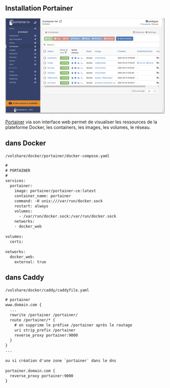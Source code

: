 
## Installation Portainer

![](../images/portainer.png)

[Portainer](https://korben.info/portainer-io-un-outil-graphique-pour-gerer-vos-environnements-docker-en-toute-securite.html) via son interface web permet de visualiser les ressources de la plateforme Docker, les containers, les images, les volumes, le réseau.

## dans Docker

`/volshare/docker/portainer/docker-compose.yaml`

```
#
# PORTAINER
#
services:
  portainer:
    image: portainer/portainer-ce:latest
    container_name: portainer
    command: -H unix:///var/run/docker.sock
    restart: always
    volumes:
      - /var/run/docker.sock:/var/run/docker.sock
    networks:
    - docker_web

volumes:
  certs:

networks:
  docker_web:
    external: true
```

## dans Caddy

`/volshare/docker/caddy/caddyfile.yaml`

```
# portainer 
www.domain.com {
  ...
  rewrite /portainer /portainer/
  route /portainer/* {
    # on supprime le préfixe /portainer après le routage
    uri strip_prefix /portainer
    reverse_proxy portainer:9000
  }
}
...

ou si création d'une zone `portainer` dans le dns

portainer.domain.com {
  reverse_proxy portainer:9000
}
```
